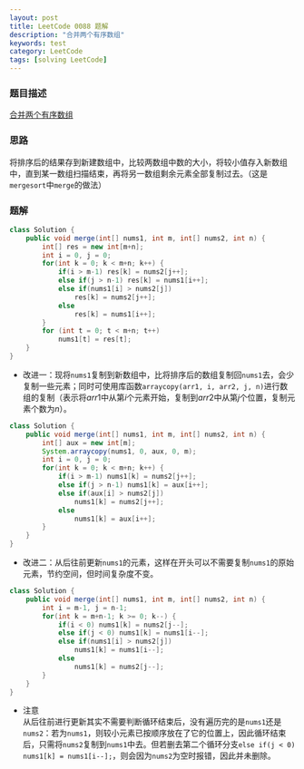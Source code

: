 ```yaml
---
layout: post
title: LeetCode 0088 题解
description: "合并两个有序数组"
keywords: test
category: LeetCode
tags: [solving LeetCode]
---
```


### 题目描述
[合并两个有序数组](https://leetcode-cn.com/problems/merge-sorted-array/)

### 思路
将排序后的结果存到新建数组中，比较两数组中数的大小，将较小值存入新数组中，直到某一数组扫描结束，再将另一数组剩余元素全部复制过去。（这是`mergesort`中`merge`的做法）

### 题解
```java
class Solution {
    public void merge(int[] nums1, int m, int[] nums2, int n) {
        int[] res = new int[m+n];
    	int i = 0, j = 0;
        for(int k = 0; k < m+n; k++) {
        	if(i > m-1) res[k] = nums2[j++];
        	else if(j > n-1) res[k] = nums1[i++];
        	else if(nums1[i] > nums2[j])
        		res[k] = nums2[j++];
        	else
        		res[k] = nums1[i++];
        }
        for (int t = 0; t < m+n; t++)
        	nums1[t] = res[t];
    }
}
```
* 改进一：现将`nums1`复制到新数组中，比将排序后的数组复制回`nums1`去，会少复制一些元素；同时可使用库函数`arraycopy(arr1, i, arr2, j, n)`进行数组的复制（表示将$arr1$中从第$i$个元素开始，复制到$arr2$中从第$j$个位置，复制元素个数为$n$）。
```java
class Solution {
    public void merge(int[] nums1, int m, int[] nums2, int n) {
        int[] aux = new int[m];
        System.arraycopy(nums1, 0, aux, 0, m);
    	int i = 0, j = 0;
        for(int k = 0; k < m+n; k++) {
        	if(i > m-1) nums1[k] = nums2[j++];
        	else if(j > n-1) nums1[k] = aux[i++];
        	else if(aux[i] > nums2[j])
        		nums1[k] = nums2[j++];
        	else
        		nums1[k] = aux[i++];
        }
    }
}
```
* 改进二：从后往前更新`nums1`的元素，这样在开头可以不需要复制`nums1`的原始元素，节约空间，但时间复杂度不变。
```java
class Solution {
    public void merge(int[] nums1, int m, int[] nums2, int n) {
        int i = m-1, j = n-1;
        for(int k = m+n-1; k >= 0; k--) {
        	if(i < 0) nums1[k] = nums2[j--];
        	else if(j < 0) nums1[k] = nums1[i--];
        	else if(nums1[i] > nums2[j])
        		nums1[k] = nums1[i--];
        	else
        		nums1[k] = nums2[j--];
        }
    }
}
```
* 注意  
从后往前进行更新其实不需要判断循环结束后，没有遍历完的是`nums1`还是`nums2`：若为`nums1`，则较小元素已按顺序放在了它的位置上，因此循环结束后，只需将`nums2`复制到`nums1`中去。但若删去第二个循环分支`else if(j < 0) nums1[k] = nums1[i--];`，则会因为`nums2`为空时报错，因此并未删除。
